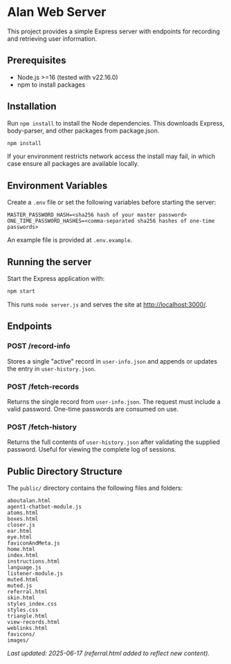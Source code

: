 # Alan Web Server

This project provides a simple Express server with endpoints for recording and retrieving user information.

## Prerequisites

- Node.js >=16 (tested with v22.16.0)
- npm to install packages

## Installation

Run `npm install` to install the Node dependencies. This downloads Express, body-parser, and other packages from package.json.

```bash
npm install
```

If your environment restricts network access the install may fail, in which case ensure all packages are available locally.

## Environment Variables

Create a `.env` file or set the following variables before starting the server:

```
MASTER_PASSWORD_HASH=<sha256 hash of your master password>
ONE_TIME_PASSWORD_HASHES=<comma-separated sha256 hashes of one-time passwords>
```

An example file is provided at `.env.example`.

## Running the server

Start the Express application with:

```bash
npm start
```

This runs `node server.js` and serves the site at [http://localhost:3000/](http://localhost:3000/).

## Endpoints

### POST /record-info

Stores a single "active" record in `user-info.json` and appends or updates the entry in `user-history.json`.

### POST /fetch-records

Returns the single record from `user-info.json`. The request must include a valid password. One-time passwords are consumed on use.

### POST /fetch-history

Returns the full contents of `user-history.json` after validating the supplied password. Useful for viewing the complete log of sessions.

## Public Directory Structure

The `public/` directory contains the following files and folders:

```
aboutalan.html
agent1-chatbot-module.js
atoms.html
boxes.html
closer.js
ear.html
eye.html
faviconAndMeta.js
home.html
index.html
instructions.html
language.js
listener-module.js
muted.html
muted.js
referral.html
skin.html
styles_index.css
styles.css
triangle.html
view-records.html
weblinks.html
favicons/
images/
```

_Last updated: 2025-06-17 (referral.html added to reflect new content)._
